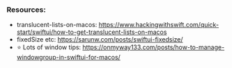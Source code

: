 <!--more-->

### Resources:
- translucent-lists-on-macos: https://www.hackingwithswift.com/quick-start/swiftui/how-to-get-translucent-lists-on-macos
- fixedSize etc: https://sarunw.com/posts/swiftui-fixedsize/
- ⭐ Lots of window tips: https://onmyway133.com/posts/how-to-manage-windowgroup-in-swiftui-for-macos/